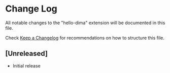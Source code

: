 # Change Log

All notable changes to the "hello-dima" extension will be documented in this file.

Check [Keep a Changelog](http://keepachangelog.com/) for recommendations on how to structure this file.

## [Unreleased]

- Initial release